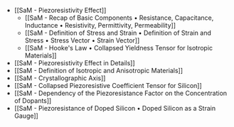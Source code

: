- [[SaM - Piezoresistivity Effect]]
	- [[SaM - Recap of Basic Components • Resistance, Capacitance, Inductance • Resistivity, Permittivity, Permeability]]
	- [[SaM - Definition of Stress and Strain • Definition of Strain and Stress • Stress Vector • Strain Vector]]
	- [[SaM - Hooke's Law • Collapsed Yieldness Tensor for Isotropic Materials]]
- [[SaM - Piezoresistivity Effect in Details]]
- [[SaM - Definition of Isotropic and Anisotropic Materials]]
- [[SaM - Crystallographic Axis]]
- [[SaM - Collapsed Piezoresistive Coefficient Tensor for Silicon]]
- [[SaM - Dependency of the Piezoresistance Factor on the Concentration of Dopants]]
- [[SaM - Piezoresistance of Doped Silicon • Doped Silicon as a Strain Gauge]]
